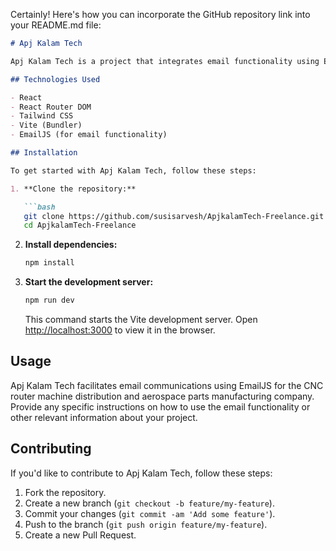 Certainly! Here's how you can incorporate the GitHub repository link into your README.md file:

```markdown
# Apj Kalam Tech

Apj Kalam Tech is a project that integrates email functionality using EmailJS and React Js , Tailwind CSS it is a complete responsive website that gives a modern design. It serves as a platform for CNC router machine distribution and aerospace parts manufacturing company.

## Technologies Used

- React
- React Router DOM
- Tailwind CSS
- Vite (Bundler)
- EmailJS (for email functionality)

## Installation

To get started with Apj Kalam Tech, follow these steps:

1. **Clone the repository:**

   ```bash
   git clone https://github.com/susisarvesh/ApjkalamTech-Freelance.git
   cd ApjkalamTech-Freelance
   ```

2. **Install dependencies:**

   ```bash
   npm install
   ```

3. **Start the development server:**

   ```bash
   npm run dev
   ```

   This command starts the Vite development server. Open [http://localhost:3000](http://localhost:3000) to view it in the browser.

## Usage

Apj Kalam Tech facilitates email communications using EmailJS for the CNC router machine distribution and aerospace parts manufacturing company. Provide any specific instructions on how to use the email functionality or other relevant information about your project.

## Contributing

If you'd like to contribute to Apj Kalam Tech, follow these steps:

1. Fork the repository.
2. Create a new branch (`git checkout -b feature/my-feature`).
3. Commit your changes (`git commit -am 'Add some feature'`).
4. Push to the branch (`git push origin feature/my-feature`).
5. Create a new Pull Request.
